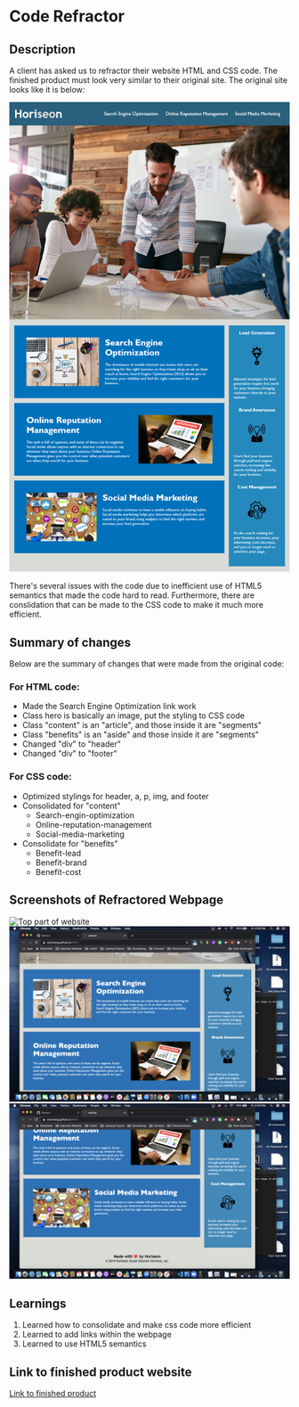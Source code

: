 # Code Refractor

## Description

A client has asked us to refractor their website HTML and CSS code.  The finished product must look very similar to their original site.  The original site looks like it is below: 

![Client finished website](/assets/images/01-html-css-git-homework-demo.png)

There's several issues with the code due to inefficient use of HTML5 semantics that made the code hard to read.  Furthermore, there are conslidation that can be made to the CSS code to make it much more efficient. 

## Summary of changes

Below are the summary of changes that were made from the original code: 

### For HTML code: 

* Made the Search Engine Optimization link work
* Class hero is basically an image, put the styling to CSS code 
* Class "content" is an "article", and those inside it are "segments"
* Class "benefits" is an "aside" and those inside it are "segments"
* Changed "div" to "header"
* Changed "div" to "footer"

### For CSS code: 

* Optimized stylings for header, a, p, img, and footer
* Consolidated for "content" 
  * Search-engin-optimization
  * Online-reputation-management
  * Social-media-marketing
* Consolidate for "benefits" 
  * Benefit-lead
  * Benefit-brand
  * Benefit-cost
  
## Screenshots of Refractored Webpage
![Top part of website](/assets/images/finished_product_screenshots/screenshot_1.png)
![Middle part of website](/assets/images/finished_product_screenshots/screenshot_2.png)
![Bottom part of website](/assets/images/finished_product_screenshots/screenshot_3.png)

## Learnings 

1. Learned how to consolidate and make css code more efficient 
2. Learned to add links within the webpage 
3. Learned to use HTML5 semantics 

## Link to finished product website
[Link to finished product](https://alzcheng.github.io/codeRefractor/)
